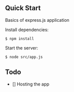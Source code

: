 ## Quick Start

Basics of express.js application

  Install dependencies:

```console
$ npm install
```

  Start the server:

```console
$ node src/app.js
```


## Todo

- [] Hosting the app 